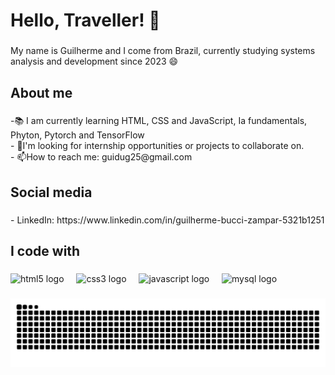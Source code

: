 <h1 align="left">Hello, Traveller! 👋</h1>

###

<p align="left">My name is Guilherme and I come from Brazil, currently studying systems analysis and development since 2023 😄</p>

###

<h2 align="left">About me</h2>

###

<p align="left">-📚 I am currently learning HTML, CSS and JavaScript,  Ia fundamentals, Phyton, Pytorch and TensorFlow                 
  <br>- 💼I'm looking for internship opportunities or projects to collaborate on. <br>- 📫How to reach me: guidug25@gmail.com</p>

###

<h2 align="left">Social media</h2>

###

<p align="left">- LinkedIn: https://www.linkedin.com/in/guilherme-bucci-zampar-5321b1251</p>

###

<h2 align="left">I code with</h2>

###

<div align="left">
  <img src="https://cdn.jsdelivr.net/gh/devicons/devicon/icons/html5/html5-original.svg" height="40" alt="html5 logo"  />
  <img width="12" />
  <img src="https://cdn.jsdelivr.net/gh/devicons/devicon/icons/css3/css3-original.svg" height="40" alt="css3 logo"  />
  <img width="12" />
  <img src="https://cdn.jsdelivr.net/gh/devicons/devicon/icons/javascript/javascript-original.svg" height="40" alt="javascript logo"  />
  <img width="12" />
  <img src="https://cdn.jsdelivr.net/gh/devicons/devicon/icons/mysql/mysql-original.svg" height="40" alt="mysql logo"  />
</div>

###

<img src="https://raw.githubusercontent.com/Gui-Z07/Gui-Z07/output/snake.svg" alt="Snake animation" />

###
